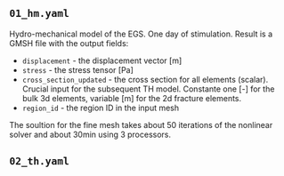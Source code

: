 ## `01_hm.yaml`
Hydro-mechanical model of the EGS. One day of stimulation. Result is a GMSH file with the output fields:
- `displacement` - the displacement vector [m]
- `stress` - the stress tensor [Pa]
- `cross_section_updated` - the cross section for all elements (scalar). 
  Crucial input for the subsequent TH model. Constante one [-] for the bulk 3d elements, variable [m] for the 2d fracture elements. 
- `region_id` - the region ID in the input mesh

The soultion for the fine mesh takes about 50 iterations of the nonlinear solver and about 30min using 3 processors.

## `02_th.yaml`

  
